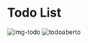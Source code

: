 # Todo List

![img-todo](https://user-images.githubusercontent.com/54330804/135549475-4f445d87-fe0c-4484-b200-424f385dbd44.png)
![todoaberto](https://user-images.githubusercontent.com/54330804/135549482-da8bb253-2173-4e7a-8668-220991896c97.png)

